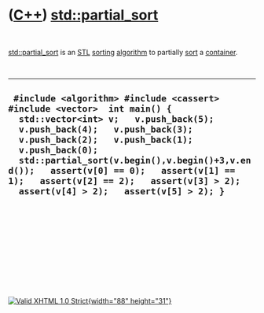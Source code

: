 



 

 

 

 

 

([C++](Cpp.htm)) [std::partial\_sort](CppPartial_sort.htm)
==========================================================

 

[std::partial\_sort](CppPartial_sort.htm) is an [STL](CppStl.htm)
[sorting](CppSort.htm) [algorithm](CppAlgorithm.htm) to partially
[sort](CppSort.htm) a [container](CppContainer.htm).

 

  -----------------------------------------------------------------------------------------------------------------------------------------------------------------------------------------------------------------------------------------------------------------------------------------------------------------------------------------------------------------------------------------------
  ` #include <algorithm> #include <cassert> #include <vector>  int main() {   std::vector<int> v;   v.push_back(5);   v.push_back(4);   v.push_back(3);   v.push_back(2);   v.push_back(1);   v.push_back(0);   std::partial_sort(v.begin(),v.begin()+3,v.end());   assert(v[0] == 0);   assert(v[1] == 1);   assert(v[2] == 2);   assert(v[3] > 2);   assert(v[4] > 2);   assert(v[5] > 2); }`
  -----------------------------------------------------------------------------------------------------------------------------------------------------------------------------------------------------------------------------------------------------------------------------------------------------------------------------------------------------------------------------------------------

 

 

 

 

 





 

[![Valid XHTML 1.0 Strict](valid-xhtml10.png){width="88"
height="31"}](http://validator.w3.org/check?uri=referer)
